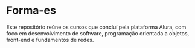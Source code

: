 # Forma-es
Este repositório reúne os cursos que concluí pela plataforma Alura, com foco em desenvolvimento de software, programação orientada a objetos, front-end e fundamentos de redes.

